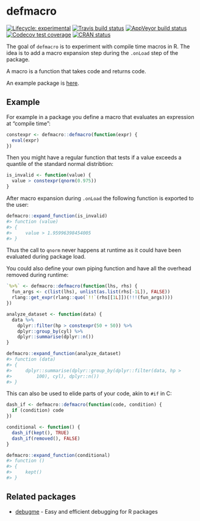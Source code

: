 
<!-- README.md is generated from README.Rmd. Please edit that file -->

# defmacro

<!-- badges: start -->

[![Lifecycle:
experimental](https://img.shields.io/badge/lifecycle-experimental-orange.svg)](https://lifecycle.r-lib.org/articles/stages.html#experimental)
[![Travis build
status](https://travis-ci.org/dirkschumacher/defmacro.svg?branch=master)](https://travis-ci.org/dirkschumacher/defmacro)
[![AppVeyor build
status](https://ci.appveyor.com/api/projects/status/github/dirkschumacher/defmacro?branch=master&svg=true)](https://ci.appveyor.com/project/dirkschumacher/defmacro)
[![Codecov test
coverage](https://codecov.io/gh/dirkschumacher/defmacro/branch/master/graph/badge.svg)](https://app.codecov.io/gh/dirkschumacher/defmacro?branch=master)
[![CRAN
status](https://www.r-pkg.org/badges/version/defmacro)](https://CRAN.R-project.org/package=defmacro)
<!-- badges: end -->

The goal of `defmacro` is to experiment with compile time macros in R.
The idea is to add a macro expansion step during the `.onLoad` step of
the package.

A macro is a function that takes code and returns code.

An example package is
[here](https://github.com/dirkschumacher/defmacroex).

## Example

For example in a package you define a macro that evaluates an expression
at “compile time”:

``` r
constexpr <- defmacro::defmacro(function(expr) {
  eval(expr)
})
```

Then you might have a regular function that tests if a value exceeds a
quantile of the standard normal distribtion:

``` r
is_invalid <- function(value) {
  value > constexpr(qnorm(0.975))
}
```

After macro expansion during `.onLoad` the following function is
exported to the user:

``` r
defmacro::expand_function(is_invalid)
#> function (value) 
#> {
#>     value > 1.95996398454005
#> }
```

Thus the call to `qnorm` never happens at runtime as it could have been
evaluated during package load.

You could also define your own piping function and have all the overhead
removed during runtime:

``` r
`%>%` <- defmacro::defmacro(function(lhs, rhs) {
  fun_args <- c(list(lhs), unlist(as.list(rhs[-1L]), FALSE))
  rlang::get_expr(rlang::quo(`!!`(rhs[[1L]])(!!!(fun_args))))
})
```

``` r
analyze_dataset <- function(data) {
  data %>%
    dplyr::filter(hp > constexpr(50 + 50)) %>%
    dplyr::group_by(cyl) %>%
    dplyr::summarise(dplyr::n())
}
```

``` r
defmacro::expand_function(analyze_dataset)
#> function (data) 
#> {
#>     dplyr::summarise(dplyr::group_by(dplyr::filter(data, hp > 
#>         100), cyl), dplyr::n())
#> }
```

This can also be used to elide parts of your code, akin to `#if` in C:

``` r
dash_if <- defmacro::defmacro(function(code, condition) {
  if (condition) code
})
```

``` r
conditional <- function() {
  dash_if(kept(), TRUE)
  dash_if(removed(), FALSE)
}
```

``` r
defmacro::expand_function(conditional)
#> function () 
#> {
#>     kept()
#> }
```

## Related packages

  - [debugme](https://github.com/r-lib/debugme) - Easy and efficient
    debugging for R packages
